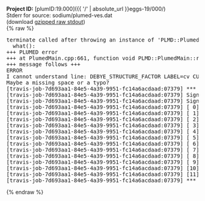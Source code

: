 **Project ID:** [plumID:19.000]({{ '/' | absolute_url }}eggs-19/000/)  
Stderr for source:  sodium/plumed-ves.dat   
(download [gzipped raw stdout](plumed-ves.dat.plumed_master.stdout.txt.gz))  
{% raw %}
<pre>
terminate called after throwing an instance of 'PLMD::Plumed::ExceptionError'
  what():  
+++ PLUMED error
+++ at PlumedMain.cpp:661, function void PLMD::PlumedMain::readInputWords(const std::vector<std::__cxx11::basic_string<char> >&)
+++ message follows +++
ERROR
I cannot understand line: DEBYE_STRUCTURE_FACTOR LABEL=cv CUTOFF=10.5 ACTIVE_Q=2.070595
Maybe a missing space or a typo?
[travis-job-7d693aa1-84e5-4a39-9951-fc14a6acdaad:07379] *** Process received signal ***
[travis-job-7d693aa1-84e5-4a39-9951-fc14a6acdaad:07379] Signal: Aborted (6)
[travis-job-7d693aa1-84e5-4a39-9951-fc14a6acdaad:07379] Signal code:  (-6)
[travis-job-7d693aa1-84e5-4a39-9951-fc14a6acdaad:07379] [ 0] /lib/x86_64-linux-gnu/libc.so.6(+0x354b0)[0x7f485d57c4b0]
[travis-job-7d693aa1-84e5-4a39-9951-fc14a6acdaad:07379] [ 1] /lib/x86_64-linux-gnu/libc.so.6(gsignal+0x38)[0x7f485d57c428]
[travis-job-7d693aa1-84e5-4a39-9951-fc14a6acdaad:07379] [ 2] /lib/x86_64-linux-gnu/libc.so.6(abort+0x16a)[0x7f485d57e02a]
[travis-job-7d693aa1-84e5-4a39-9951-fc14a6acdaad:07379] [ 3] /usr/lib/x86_64-linux-gnu/libstdc++.so.6(_ZN9__gnu_cxx27__verbose_terminate_handlerEv+0x16d)[0x7f485dbb684d]
[travis-job-7d693aa1-84e5-4a39-9951-fc14a6acdaad:07379] [ 4] /usr/lib/x86_64-linux-gnu/libstdc++.so.6(+0x8d6b6)[0x7f485dbb46b6]
[travis-job-7d693aa1-84e5-4a39-9951-fc14a6acdaad:07379] [ 5] /usr/lib/x86_64-linux-gnu/libstdc++.so.6(+0x8d701)[0x7f485dbb4701]
[travis-job-7d693aa1-84e5-4a39-9951-fc14a6acdaad:07379] [ 6] /usr/lib/x86_64-linux-gnu/libstdc++.so.6(+0x8d919)[0x7f485dbb4919]
[travis-job-7d693aa1-84e5-4a39-9951-fc14a6acdaad:07379] [ 7] plumed_master[0x40eca5]
[travis-job-7d693aa1-84e5-4a39-9951-fc14a6acdaad:07379] [ 8] plumed_master[0x40f0a2]
[travis-job-7d693aa1-84e5-4a39-9951-fc14a6acdaad:07379] [ 9] plumed_master[0x409ff0]
[travis-job-7d693aa1-84e5-4a39-9951-fc14a6acdaad:07379] [10] /lib/x86_64-linux-gnu/libc.so.6(__libc_start_main+0xf0)[0x7f485d567830]
[travis-job-7d693aa1-84e5-4a39-9951-fc14a6acdaad:07379] [11] plumed_master[0x40a0b9]
[travis-job-7d693aa1-84e5-4a39-9951-fc14a6acdaad:07379] *** End of error message ***
</pre>
{% endraw %}
